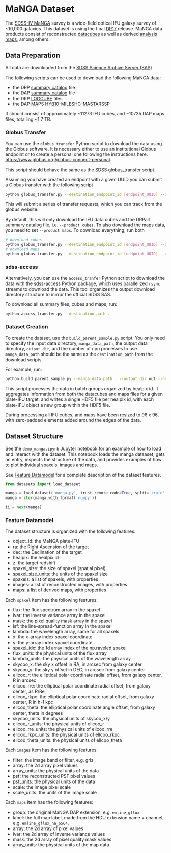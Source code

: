 # MaNGA Dataset

The [SDSS-IV MaNGA](https://www.sdss4.org/surveys/manga/) survey is a wide-field optical IFU galaxy survey of ~10,000 galaxies.  This dataset is using the final [DR17](https://www.sdss4.org/dr17/manga/) release.  MaNGA data products consist of reconstructed [datacubes](https://www.sdss4.org/dr17/manga/manga-data/data-model/#CUBEFiles) as well as derived [analysis maps](https://www.sdss4.org/dr17/manga/manga-data/data-model/#DataAnalysisPipelineOutput), among others.


## Data Preparation

All data are downloaded from the [SDSS Science Archive Server (SAS)](https://data.sdss.org/sas/dr17/manga/)

The following scripts can be used to download the following MaNGA data:

- the DRP [summary catalog](https://www.sdss4.org/dr17/manga/manga-data/catalogs/#DRPALLFile) file
- the DAP [summary catalog](https://www.sdss4.org/dr17/manga/manga-data/catalogs/#DAPALLFile) file
- the DRP [LOGCUBE](https://www.sdss4.org/dr17/manga/manga-data/data-model/#CUBEFiles) files
- the DAP [MAPS HYB10-MILESHC-MASTARSSP](https://www.sdss4.org/dr17/manga/manga-data/data-model/#MAPSFiles)

It should consist of approximately ~11273 IFU cubes, and ~10735 DAP maps files, totalling ~1.7 TB.

### Globus Transfer

You can use the `globus_transfer` Python script to download the data using the Globus software. It is necessary either to use an institutional Globus endpoint or to create a personal one following the instructions here: https://www.globus.org/globus-connect-personal.

This script should behave the same as the SDSS globus_transfer script.

Assuming you have created an endpoint with a given UUID you can submit a Globus transfer with the following script
```bash
python globus_transfer.py --destination_endpoint_id [endpoint_UUID] --destination_path [endpoint_download_path] --client_id [globus_client_id]
```
This will submit a series of transfer requests, which you can track from the globus website.

By default, this will only download the IFU data cubes and the DRPall summary catalog file, i.e. `--product cubes`.  To also download the maps data, you need to set `--product maps`.  To download everything, run both
```bash
# download cubes
python globus_transfer.py --destination_endpoint_id [endpoint_UUID] --destination_path [endpoint_download_path] --client_id [globus_client_id] -p cubes
# download maps
python globus_transfer.py --destination_endpoint_id [endpoint_UUID] --destination_path [endpoint_download_path] --client_id [globus_client_id] -p maps
```

### sdss-access

Alternatively, you can use the `access_tranfer` Python script to download the data with the [sdss-access](https://sdss-access.readthedocs.io/en/latest/) Python package, which uses parallelized `rsync` streams to download the data. This tool organizes the output download directory structure to mirror the official SDSS SAS.

To download all summary files, cubes and maps, run:
```bash
python access_transfer.py --destination_path .
```

### Dataset Creation

To create the dataset, use the `build_parent_sample.py` script. You only need to specify the input data directory, `manga_data_path`, the output data directory, `output_dir`, and the number of cpu processes to use.  `manga_data_path` should be the same as the `destination_path` from the download scripts.

For example, run:
```bash
python build_parent_sample.py --manga_data_path . --output_dir out --num_processes 1;
```

This script processes the data in batch groups organized by healpix id. It aggregates information from both the datacubes and maps files for a given plate-IFU target, and writes a single HDF5 file per healpix id, with each plate-IFU object a new group within the HDF5 file.

 During processing all IFU cubes, and maps have been resized to 96 x 96, with zero-padded elements added around the edges of the data.

## Dataset Structure

See the `demo_manga.ipynb` Jupyter notebook for an example of how to load and interact with the dataset.  This notebook loads the manga dataaset, gets an entry, inspects the structure of the data, and provides examples of how to plot individual spaxels, images and maps.

See [Feature Datamodel](feature_datamodel) for a complete description of the dataset features.


```python
from datasets import load_dataset

manga = load_dataset('manga.py', trust_remote_code=True, split='train', streaming=True)
manga = iter(manga.with_format('numpy'))

ii = next(manga)
```

### Feature Datamodel

The dataset structure is organized with the following features:

- object_id: the MaNGA plate-IFU
- ra: the Right Ascension of the target
- dec: the Declination of the target
- healpix: the healpix id
- z: the target redshift
- spaxel_size: the size of spaxel (spatial pixel)
- spaxel_size_units: the units of the spaxel size
- spaxels: a list of spaxels, with properties
- images: a list of reconstructed images, with properties
- maps: a list of derived maps, with properties

Each `spaxel` item has the following features:

- flux: the flux spectrum array in the spaxel
- ivar: the inverse variance array in the spaxel
- mask: the pixel quality mask array in the spaxel
- lsf: the line-spread-function array in the spaxel
- lambda: the wavelength array, same for all spaxels
- x: the x-array index spaxel coordinate
- y: the y-array index spaxel coordinate
- spaxel_idx: the 1d array index of the np.raveled spaxel
- flux_units: the physical units of the flux array
- lambda_units: the physical units of the wavelength array
- skycoo_x: the sky x offset in RA, in arcsec from galaxy center
- skycoo_y: the sky y offset in DEC, in arcsec from galaxy center
- ellcoo_r: the elliptical polar coordinate radial offset, from galaxy center, R in arcsec
- ellcoo_rre: the elliptical polar coordinate radial offset, from galaxy center, as R/Re
- ellcoo_rkpc: the elliptical polar coordinate radial offset, from galaxy center, R in h-1 kpc
- ellcoo_theta: the elliptical polar coordinate angle offset, from galaxy center, theta in degrees
- skycoo_units: the physical units of skycoo_x/y
- ellcoo_r_units: the physical units of ellcoo_r
- ellcoo_rre_units: the physical units of ellcoo_rre
- ellcoo_rkpc_units: the physical units of ellcoo_rkpc
- ellcoo_theta_units: the physical units of ellcoo_theta


Each `images` item has the following features:

- filter: the image band or filter, e.g. griz
- array: the 2d array pixel values
- array_units: the physical units of the data
- psf: the reconstructed PSF pixel values
- psf_units: the physical units of the data
- scale: the image pixel scale
- scale_units: the units of the image scale

Each `maps` item has the following features:

- group: the original MaNGA DAP extension, e.g. `emline_gflux`
- label: the full map label, made from the HDU extension name + channel, e.g. `emline_gflux_ha_6564`.
- array: the 2d array of pixel values
- ivar: the 2d array of inverse variance values
- mask: the 2d array of pixel quality mask values
- array_units: the physical units of the map data
